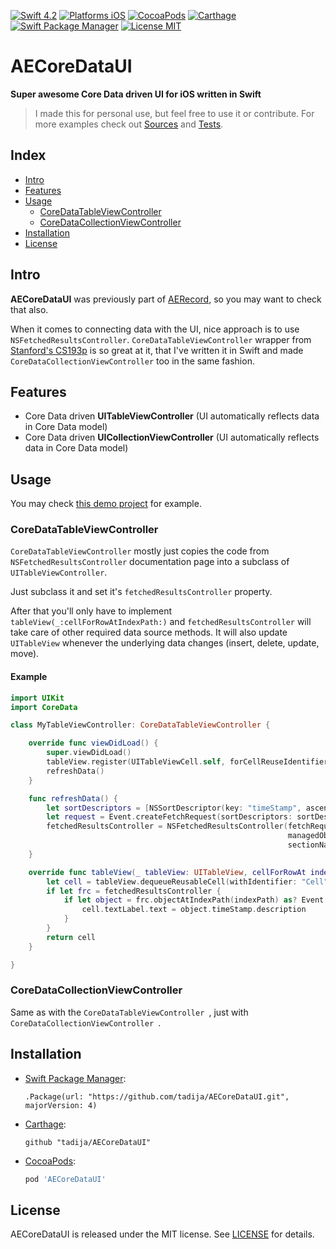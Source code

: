 [![Swift 4.2](https://img.shields.io/badge/Swift-4.2-orange.svg?style=flat)](https://swift.org)
[![Platforms iOS](https://img.shields.io/badge/Platforms-iOS-lightgray.svg?style=flat)](http://www.apple.com)
[![CocoaPods](https://img.shields.io/cocoapods/v/AECoreDataUI.svg?style=flat)](https://cocoapods.org/pods/AECoreDataUI)
[![Carthage](https://img.shields.io/badge/Carthage-compatible-brightgreen.svg?style=flat)](https://github.com/Carthage/Carthage)
[![Swift Package Manager](https://img.shields.io/badge/SPM-compatible-brightgreen.svg)](https://github.com/apple/swift-package-manager)
[![License MIT](https://img.shields.io/badge/License-MIT-lightgrey.svg?style=flat)](https://github.com/tadija/AECoreDataUI/blob/master/LICENSE)

# AECoreDataUI
**Super awesome Core Data driven UI for iOS written in Swift**

> I made this for personal use, but feel free to use it or contribute.
> For more examples check out [Sources](Sources) and [Tests](Tests).

## Index
- [Intro](#intro)
- [Features](#features)
- [Usage](#usage)
    - [CoreDataTableViewController](#coredatatableviewcontroller)
    - [CoreDataCollectionViewController](#coredatacollectionviewcontroller)
- [Installation](#installation)
- [License](#license)

## Intro

**AECoreDataUI** was previously part of [AERecord](https://github.com/tadija/AERecord), 
so you may want to check that also.

When it comes to connecting data with the UI, nice approach is to use `NSFetchedResultsController`.
`CoreDataTableViewController` wrapper from [Stanford's CS193p](http://www.stanford.edu/class/cs193p/cgi-bin/drupal/downloads-2013-winter) is so great at it, that I've written it in Swift and made `CoreDataCollectionViewController` too in the same fashion.  

## Features
- Core Data driven **UITableViewController** (UI automatically reflects data in Core Data model)
- Core Data driven **UICollectionViewController** (UI automatically reflects data in Core Data model)

## Usage

You may check [this demo project](https://github.com/tadija/AECoreDataDemo) for example.

### CoreDataTableViewController
`CoreDataTableViewController` mostly just copies the code from `NSFetchedResultsController`
documentation page into a subclass of `UITableViewController`.

Just subclass it and set it's `fetchedResultsController` property.

After that you'll only have to implement `tableView(_:cellForRowAtIndexPath:)` 
and `fetchedResultsController` will take care of other required data source methods.
It will also update `UITableView` whenever the underlying data changes (insert, delete, update, move).

#### Example

```swift
import UIKit
import CoreData

class MyTableViewController: CoreDataTableViewController {

    override func viewDidLoad() {
        super.viewDidLoad()
        tableView.register(UITableViewCell.self, forCellReuseIdentifier: "Cell")
        refreshData()
    }

    func refreshData() {
        let sortDescriptors = [NSSortDescriptor(key: "timeStamp", ascending: true)]
        let request = Event.createFetchRequest(sortDescriptors: sortDescriptors)
        fetchedResultsController = NSFetchedResultsController(fetchRequest: request,
                                                              managedObjectContext: AERecord.Context.default,
                                                              sectionNameKeyPath: nil, cacheName: nil)
    }

    override func tableView(_ tableView: UITableView, cellForRowAt indexPath: IndexPath) -> UITableViewCell {
        let cell = tableView.dequeueReusableCell(withIdentifier: "Cell", for: indexPath) as UITableViewCell
        if let frc = fetchedResultsController {
            if let object = frc.objectAtIndexPath(indexPath) as? Event {
                cell.textLabel.text = object.timeStamp.description
            }
        }
        return cell
    }

}
```

### CoreDataCollectionViewController
Same as with the `CoreDataTableViewController `, just with `CoreDataCollectionViewController `.

## Installation

- [Swift Package Manager](https://swift.org/package-manager/):

    ```
    .Package(url: "https://github.com/tadija/AECoreDataUI.git", majorVersion: 4)
    ```

- [Carthage](https://github.com/Carthage/Carthage):

    ```ogdl
    github "tadija/AECoreDataUI"
    ```

- [CocoaPods](http://cocoapods.org/):

    ```ruby
    pod 'AECoreDataUI'
    ```

## License
AECoreDataUI is released under the MIT license. See [LICENSE](LICENSE) for details.

